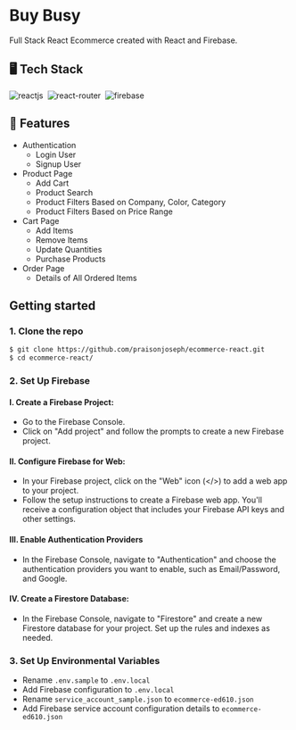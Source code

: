# Buy Busy 

Full Stack React Ecommerce created with React and Firebase.

## 🖥️ Tech Stack

![reactjs](https://img.shields.io/badge/React-20232A?style=for-the-badge&logo=react&logoColor=61DAFB)&nbsp;
![react-router](https://img.shields.io/badge/React_Router-CA4245?style=for-the-badge&logo=react-router&logoColor=white)&nbsp;
![firebase](https://img.shields.io/badge/Firebase-FFCA28?style=for-the-badge&logo=firebase&logoColor=white)&nbsp;


## 🚀 Features

* Authentication
    * Login User
    * Signup User
* Product Page
    * Add Cart
    * Product Search
    * Product Filters Based on Company, Color, Category
    * Product Filters Based on Price Range
* Cart Page
    * Add Items
    * Remove Items
    * Update Quantities
    * Purchase Products
* Order Page
    * Details of All Ordered Items


## Getting started

### 1. Clone the repo

```sh
$ git clone https://github.com/praisonjoseph/ecommerce-react.git
$ cd ecommerce-react/
```

### 2. Set Up Firebase

#### I. Create a Firebase Project:

 - Go to the Firebase Console.
 - Click on "Add project" and follow the prompts to create a new Firebase project.

#### II. Configure Firebase for Web:

- In your Firebase project, click on the "Web" icon (</>) to add a web app to your project.
- Follow the setup instructions to create a Firebase web app. You'll receive a configuration object that includes your Firebase API keys and other settings.

#### III. Enable Authentication Providers

- In the Firebase Console, navigate to "Authentication" and choose the authentication providers you want to enable, such as Email/Password, and Google.

#### IV. Create a Firestore Database:

- In the Firebase Console, navigate to "Firestore" and create a new Firestore database for your project. Set up the rules and indexes as needed.


### 3. Set Up Environmental Variables

- Rename `.env.sample` to `.env.local`
- Add Firebase configuration to `.env.local`
- Rename `service_account_sample.json` to `ecommerce-ed610.json`
- Add Firebase service account configuration details to `ecommerce-ed610.json`